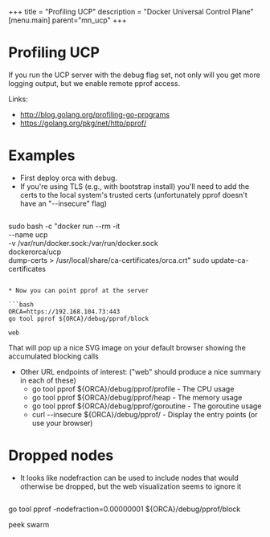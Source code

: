 +++
title = "Profiling UCP"
description = "Docker Universal Control Plane"
[menu.main]
parent="mn_ucp"
+++

# Profiling UCP

If you run the UCP server with the debug flag set, not only will you get more logging output, but we enable
remote pprof access.

Links:
* http://blog.golang.org/profiling-go-programs
* https://golang.org/pkg/net/http/pprof/


# Examples

* First deploy orca with debug.
* If you're using TLS (e.g., with bootstrap install) you'll need to add the certs to the local system's trusted certs (unfortunately pprof doesn't have an "--insecure" flag)
    ```bash
sudo bash -c "docker run --rm -it \
        --name ucp \
        -v /var/run/docker.sock:/var/run/docker.sock \
        dockerorca/ucp \
        dump-certs > /usr/local/share/ca-certificates/orca.crt"
sudo update-ca-certificates
```

* Now you can point pprof at the server

```bash
ORCA=https://192.168.104.73:443
go tool pprof ${ORCA}/debug/pprof/block

web
```

That will pop up a nice SVG image on your default browser showing the accumulated blocking calls

* Other URL endpoints of interest:  ("web" should produce a nice summary in each of these)
    * go tool pprof ${ORCA}/debug/pprof/profile     - The CPU usage
    * go tool pprof ${ORCA}/debug/pprof/heap     - The memory usage
    * go tool pprof ${ORCA}/debug/pprof/goroutine     - The goroutine usage
    * curl --insecure ${ORCA}/debug/pprof/   - Display the entry points (or use your browser)

# Dropped nodes

* It looks like nodefraction can be used to include nodes that would otherwise be dropped, but the web visualization seems to ignore it
    ```bash
go tool pprof -nodefraction=0.00000001 ${ORCA}/debug/pprof/block

peek swarm
```
